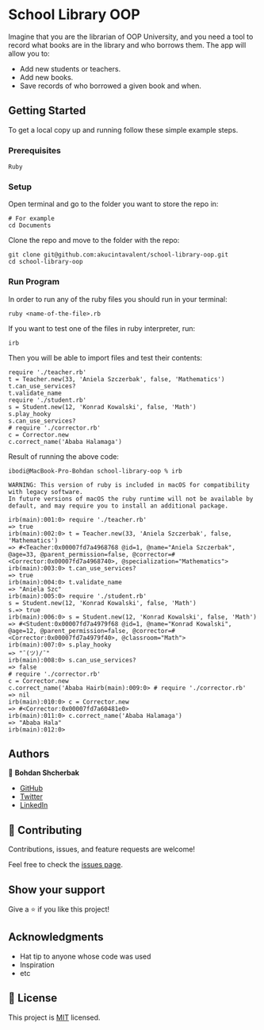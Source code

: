 # School Library OOP

Imagine that you are the librarian of OOP University, and you need a tool to record what books are in the library and who borrows them. The app will allow you to:

- Add new students or teachers.
- Add new books.
- Save records of who borrowed a given book and when.

## Getting Started

To get a local copy up and running follow these simple example steps.

### Prerequisites

```
Ruby
```

### Setup

Open terminal and go to the folder you want to store the repo in:

```
# For example
cd Documents
```

Clone the repo and move to the folder with the repo:

```
git clone git@github.com:akucintavalent/school-library-oop.git
cd school-library-oop
```

### Run Program

In order to run any of the ruby files you should run in your terminal:

```
ruby <name-of-the-file>.rb
```

If you want to test one of the files in ruby interpreter, run:

```
irb
```

Then you will be able to import files and test their contents:

```
require './teacher.rb'
t = Teacher.new(33, 'Aniela Szczerbak', false, 'Mathematics')
t.can_use_services?
t.validate_name
require './student.rb'
s = Student.new(12, 'Konrad Kowalski', false, 'Math')
s.play_hooky
s.can_use_services?
# require './corrector.rb'
c = Corrector.new
c.correct_name('Ababa Halamaga')
```

Result of running the above code:

```
ibodi@MacBook-Pro-Bohdan school-library-oop % irb

WARNING: This version of ruby is included in macOS for compatibility with legacy software. 
In future versions of macOS the ruby runtime will not be available by 
default, and may require you to install an additional package.

irb(main):001:0> require './teacher.rb'
=> true
irb(main):002:0> t = Teacher.new(33, 'Aniela Szczerbak', false, 'Mathematics')
=> #<Teacher:0x00007fd7a4968768 @id=1, @name="Aniela Szczerbak", @age=33, @parent_permission=false, @corrector=#<Corrector:0x00007fd7a4968740>, @specialization="Mathematics">
irb(main):003:0> t.can_use_services?
=> true
irb(main):004:0> t.validate_name
=> "Aniela Szc"
irb(main):005:0> require './student.rb'
s = Student.new(12, 'Konrad Kowalski', false, 'Math')
s.=> true
irb(main):006:0> s = Student.new(12, 'Konrad Kowalski', false, 'Math')
=> #<Student:0x00007fd7a4979f68 @id=1, @name="Konrad Kowalski", @age=12, @parent_permission=false, @corrector=#<Corrector:0x00007fd7a4979f40>, @classroom="Math">
irb(main):007:0> s.play_hooky
=> "¯(ツ)/¯"
irb(main):008:0> s.can_use_services?
=> false
# require './corrector.rb'
c = Corrector.new
c.correct_name('Ababa Hairb(main):009:0> # require './corrector.rb'
=> nil
irb(main):010:0> c = Corrector.new
=> #<Corrector:0x00007fd7a60481e0>
irb(main):011:0> c.correct_name('Ababa Halamaga')
=> "Ababa Hala"
irb(main):012:0> 
```

## Authors

👤 **Bohdan Shcherbak**

- [GitHub](https://github.com/akucintavalent)
- [Twitter](https://twitter.com/ibodi828)
- [LinkedIn](https://www.linkedin.com/in/bohdan-shcherbak/)

## 🤝 Contributing

Contributions, issues, and feature requests are welcome!

Feel free to check the [issues page](https://github.com/AmaduKamara/ruby-enumerabble/issues).

## Show your support

Give a ⭐️ if you like this project!

## Acknowledgments

- Hat tip to anyone whose code was used
- Inspiration
- etc

## 📝 License

This project is [MIT](./MIT.md) licensed.
